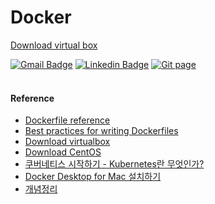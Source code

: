 # Docker

[Download virtual box](https://www.virtualbox.org/wiki/Downloads)

[![Gmail Badge](https://img.shields.io/badge/Gmail-d14836?style=flat-square&logo=Gmail&logoColor=white&link=mailto:reejugn.kim@gmail.com)](mailto:reejung.kim@gmail.com)
[![Linkedin Badge](https://img.shields.io/badge/-LinkedIn-blue?style=flat-square&logo=Linkedin&logoColor=white&link=www.linkedin.com/in/reejungkim/)](https://www.linkedin.com/in/reejungkim/)
[![Git page](http://img.shields.io/badge/-Portfolio-black?style=flat-square&logo=github&link=https://reejungkim.github.io/)](https://reejungkim.github.io/)
<br></br>

#### Reference

- [Dockerfile reference](https://docs.docker.com/engine/reference/builder/)
- [Best practices for writing Dockerfiles](https://docs.docker.com/develop/develop-images/dockerfile_best-practices/)
- [Download virtualbox](https://www.virtualbox.org/wiki/Downloads)
- [Download CentOS](https://www.centos.org/)
- [쿠버네티스 시작하기 - Kubernetes란 무엇인가?](https://subicura.com/2019/05/19/kubernetes-basic-1.html)
- [Docker Desktop for Mac 설치하기](https://freestrokes.tistory.com/150#:~:text=%EB%8B%A4%EC%9A%B4%EB%A1%9C%EB%93%9C%ED%95%9C%20.dmg%20%ED%8C%8C%EC%9D%BC%EC%9D%84,%EC%9D%91%EC%9A%A9%20%ED%94%84%EB%A1%9C%EA%B7%B8%EB%9E%A8%EC%9C%BC%EB%A1%9C%20%EB%B3%B5%EC%82%AC%ED%95%B4%EC%A4%8D%EB%8B%88%EB%8B%A4.&text=%EC%95%A0%ED%94%8C%EB%A6%AC%EC%BC%80%EC%9D%B4%EC%85%98%EC%9D%84%20%EC%8B%A4%ED%96%89%ED%95%98%EB%A9%B4%20%EB%A9%94%EB%89%B4,%EC%84%A4%EC%B9%98%EB%90%9C%20%EA%B2%83%EC%9D%84%20%ED%99%95%EC%9D%B8%ED%95%A0%20%EC%88%98%20%EC%9E%88%EC%8A%B5%EB%8B%88%EB%8B%A4)
- [개념정리](https://cultivo-hy.github.io/docker/image/usage/2019/03/14/Docker%EC%A0%95%EB%A6%AC/)
